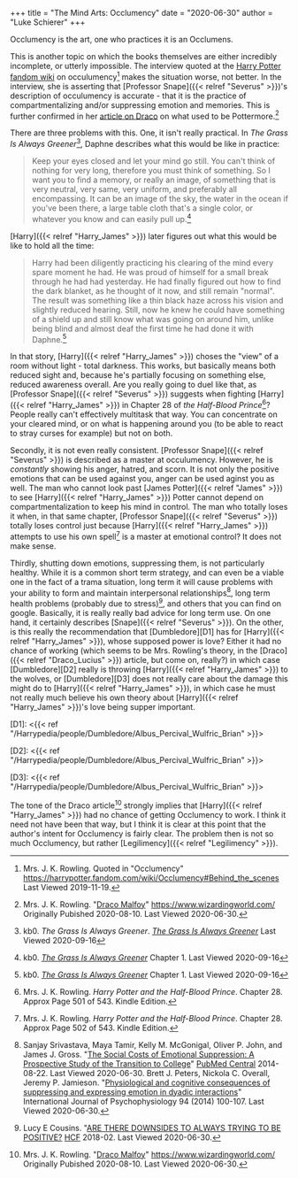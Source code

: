 +++
title = "The Mind Arts: Occlumency"
date = "2020-06-30"
author = "Luke Schierer"
+++

Occlumency is the art, one who practices it is an Occlumens.

This is another topic on which the books themselves are either incredibly
incomplete, or utterly impossible.  The interview quoted at the [Harry Potter
fandom wiki](https://harrypotter.fandom.com/) on occulumency[^20191119-1] makes
the situation worse, not better.  In the interview, she is asserting that
[Professor Snape]({{< relref "Severus" >}})'s description of occulumency is
accurate - that it is the practice of compartmentalizing and/or suppressing
emotion and memories. This is further confirmed in her [article on
Draco][WWJKRDM1] on what used to be Pottermore.[^20200630-7]

There are three problems with this.  One, it isn't really practical.  In
_The Grass Is Always Greener_[^20191119-2], Daphne describes what this would be
like in practice:

> Keep your eyes closed and let your mind go still. You can't think of nothing
  for very long, therefore you must think of something. So I want you to find a
  memory, or really an image, of something that is very neutral, very same, very
  uniform, and preferably all encompassing. It can be an image of the sky, the
  water in the ocean if you've been there, a large table cloth that's a single
  color, or whatever you know and can easily pull up.[^20191119-3]

[Harry]({{< relref "Harry_James" >}}) later figures out what this would be like
to hold all the time:

> Harry had been diligently practicing his clearing of the mind every spare
  moment he had. He was proud of himself for a small break through he had had
  yesterday. He had finally figured out how to find the dark blanket, as he
  thought of it now, and still remain "normal". The result was something like a
  thin black haze across his vision and slightly reduced hearing. Still, now he
  knew he could have something of a shield up and still know what was going on
  around him, unlike being blind and almost deaf the first time he had done it
  with Daphne.[^20191119-4]

In that story, [Harry]({{< relref "Harry_James" >}}) choses the "view" of a
room without light - total darkness.  This works, but basically means both
reduced sight and, because he's partially focusing on something else, reduced
awareness overall.  Are you really going to duel like that, as [Professor
Snape]({{< relref "Severus" >}}) suggests when fighting [Harry]({{< relref "Harry_James" >}})
in Chapter 28 of _the Half-Blood Prince_[^20191119-5]? People really can't
effectively multitask that way.  You can concentrate on your cleared mind, or on
what is happening around you (to be able to react to stray curses for example)
but not on both.  

Secondly, it is not even really consistent.  [Professor Snape]({{< relref "Severus" >}}) 
is described as a master at occulumency.  However, he is *constantly* showing
his anger, hatred, and scorn.  It is not only the positive emotions that can be
used against you, anger can be used aginst you as well.  The man who cannot
look past [James Potter]({{< relref "James" >}}) to see [Harry]({{< relref "Harry_James" >}}) 
Potter cannot depend on compartmentalization to keep his mind in control.  The
man who totally loses it when, in that same chapter, [Professor
Snape]({{< relref "Severus" >}}) totally loses control just because [Harry]({{< relref "Harry_James" >}}) 
attempts to use his own spell[^20191119-6] is a master at emotional control?
It does not make sense.  

Thirdly, shutting down emotions, suppressing them, is not particularly healthy.
While it is a common short term strategy, and can even be a viable one in the
fact of a trama situation, long term it will cause problems with your ability to
form and maintain interpersonal relationships[^20200630-4], long term health
problems (probably due to stress)[^20200630-5], and others that you can find on
google. Basically, it is really really bad advice for long term use.  On one
hand, it certainly describes [Snape]({{< relref "Severus" >}}). On the other,
is this really the recommendation that [Dumbledore][D1] has for 
[Harry]({{< relref "Harry_James" >}}), whose supposed power is love?  Either it
had no chance of working (which seems to be Mrs. Rowling's theory, in the
[Draco]({{< relref "Draco_Lucius" >}}) article, but come on, really?) in which
case [Dumbledore][D2] really is throwing [Harry]({{< relref "Harry_James" >}})
to the wolves, or [Dumbledore][D3] does not really care about the damage this
might do to [Harry]({{< relref "Harry_James" >}}), in which case he must not
really much believe his own theory about [Harry]({{< relref "Harry_James" >}})'s 
love being supper important.

[D1]: <{{< ref "/Harrypedia/people/Dumbledore/Albus_Percival_Wulfric_Brian" >}}>

[D2]: <{{< ref "/Harrypedia/people/Dumbledore/Albus_Percival_Wulfric_Brian" >}}>

[D3]: <{{< ref "/Harrypedia/people/Dumbledore/Albus_Percival_Wulfric_Brian" >}}>

The tone of the Draco article[^20210922-1] strongly implies that [Harry]({{< relref "Harry_James" >}}) 
had no chance of getting Occlumency to work. I think it need not have been that
way, but I think it is clear at this point that the author's intent for
Occlumency is fairly clear.  The problem then is not so much Occlumency, but
rather [Legilimency]({{< relref "Legilimency" >}}). 


[^20210922-1]: Mrs. J. K. Rowling. 
    "[Draco Malfoy](https://www.wizardingworld.com/writing-by-jk-rowling/draco-malfoy)"
    <https://www.wizardingworld.com/> Originally Pubished 2020-08-10. Last Viewed
    2020-06-30.

[WWJKRDM1]: https://www.rowlingindex.org/work/dmpm/

[^20200630-7]: Mrs. J. K. Rowling. 
    "[Draco Malfoy](https://www.wizardingworld.com/writing-by-jk-rowling/draco-malfoy)"
    <https://www.wizardingworld.com/> Originally Pubished 2020-08-10. Last Viewed
    2020-06-30.

[^20200630-4]: Sanjay Srivastava, Maya Tamir, Kelly M. McGonigal, Oliver P.
    John, and James J. Gross. "[The Social Costs of Emotional Suppression: A
    Prospective Study of the Transition to
    College](https://www.ncbi.nlm.nih.gov/pmc/articles/PMC4141473/)" [PubMed
    Central](https://www.ncbi.nlm.nih.gov/pmc/) 2014-08-22.  Last Viewed 2020-06-30.
    Brett J. Peters, Nickola C. Overall, Jeremy P. Jamieson.
    "[Physiological and cognitive consequences of suppressing and expressing
    emotion in dyadic interactions](https://www.psych.rochester.edu/research/jamiesonlab/wp-content/uploads/2014/01/peters.pdf)"
    International Journal of Psychophysiology 94 (2014) 100-107. Last Viewed
    2020-06-30.

[^20200630-5]: Lucy E Cousins. "[ARE THERE DOWNSIDES TO ALWAYS TRYING TO BE
    POSITIVE?](https://www.hcf.com.au/health-agenda/body-mind/mental-health/downsides-to-always-being-positive)
    [HCF](https://www.hcf.com.au/) 2018-02.  Last Viewed 2020-06-30.

[^20191119-1]: Mrs. J. K. Rowling.  Quoted in "Occlumency"
    <https://harrypotter.fandom.com/wiki/Occlumency#Behind_the_scenes> Last Viewed
    2019-11-19.  

[^20191119-2]: kb0. _The Grass Is Always Greener_.
    _[The Grass Is Always
	Greener](https://www.fanfiction.net/s/4334542/1/The-Grass-Is-Always-Greener)_
	Last Viewed 2020-09-16

[^20191119-3]: kb0.
    _[The Grass Is Always
	Greener](https://www.fanfiction.net/s/4334542/1/The-Grass-Is-Always-Greener)_
	Chapter 1. Last Viewed 2020-09-16

[^20191119-4]: kb0.
    _[The Grass Is Always
	Greener](https://www.fanfiction.net/s/4334542/1/The-Grass-Is-Always-Greener)_
	Chapter 1. Last Viewed 2020-09-16

[^20191119-5]: Mrs. J. K. Rowling. _Harry Potter and the Half-Blood Prince_.
    Chapter 28.  Approx Page  501 of 543.  Kindle Edition. 

[^20191119-6]: Mrs. J. K. Rowling. _Harry Potter and the Half-Blood Prince_.
    Chapter 28.  Approx Page  502 of 543.  Kindle Edition. 



